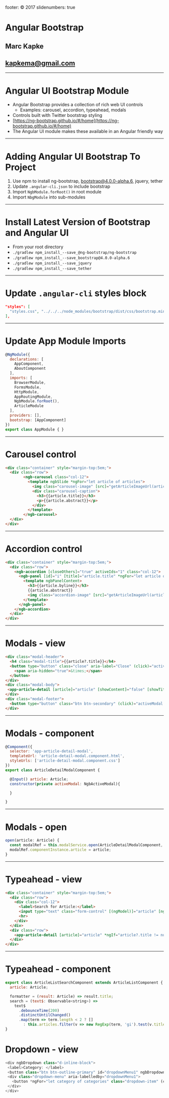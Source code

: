 footer: © 2017
slidenumbers: true

# Angular Bootstrap

## Marc Kapke

## kapkema@gmail.com

---

# Angular UI Bootstrap Module
- Angular Bootstrap provides a collection of rich web UI controls
  - Examples: carousel, accordion, typeahead, modals
- Controls built with Twitter bootstrap styling
- [https://ng-bootstrap.github.io/#/home](https://ng-bootstrap.github.io/#/home)
- The Angular UI module makes these available in an Angular friendly way


---

# Adding Angular UI Bootstrap To Project
1. Use npm to install ng-bootstrap, bootstrap@4.0.0-alpha.6, jquery, tether
1. Update `.angular-cli.json` to include bootstrap
1. Import `NgbModule.forRoot()` in root module
1. Import `NbgModule` into sub-modules

---

# Install Latest Version of Bootstrap and Angular UI
- From your root directory
- `./gradlew npm_install_--save_@ng-bootstrap/ng-bootstrap`
- `./gradlew npm_install_--save_bootstrap@4.0.0-alpha.6`
- `./gradlew npm_install_--save_jquery`
- `./gradlew npm_install_--save_tether`


---

# Update `.angular-cli` styles block

``` json
"styles": [
  "styles.css", "../../../node_modules/bootstrap/dist/css/bootstrap.min.css"
],

```

---

# Update App Module Imports

``` javascript
@NgModule({
  declarations: [
    AppComponent,
    AboutComponent
  ],
  imports: [
    BrowserModule,
    FormsModule,
    HttpModule,
    AppRoutingModule,
    NgbModule.forRoot(),
    ArticleModule
  ],
  providers: [],
  bootstrap: [AppComponent]
})
export class AppModule { }
```

---

# Carousel control

``` html
<div class="container" style="margin-top:5em;">
  <div class="row">
        <ngb-carousel class="col-12">
          <template ngbSlide *ngFor="let article of articles">
            <img class="carousel-image" [src]="getArticleImageUrl(article)" [alt]="getArticleImageCaption(article)">
            <div class="carousel-caption">
              <h3>{{article.title}}</h3>
              <p>{{article.abstract}}</p>
            </div>
          </template>
        </ngb-carousel>
  </div>
</div>
```

---

# Accordion control

``` html
<div class="container" style="margin-top:5em;">
  <div class="row">
    <ngb-accordion [closeOthers]="true" activeIds="1" class="col-12">
      <ngb-panel [id]="i" [title]="article.title" *ngFor="let article of articles, let i=index">
        <template ngbPanelContent>
          <h3>{{article.byline}}</h3>
          {{article.abstract}}
          <img class="accordion-image" [src]="getArticleImageUrl(article)" [alt]="getArticleImageCaption(article)" (click)="open(article)">
        </template>
      </ngb-panel>
    </ngb-accordion>
  </div>
</div>
```

---

# Modals - view

``` html
<div class="modal-header">
  <h4 class="modal-title">{{article?.title}}</h4>
  <button type="button" class="close" aria-label="Close" (click)="activeModal.dismiss('Cross click')">
    <span aria-hidden="true">&times;</span>
  </button>
</div>
<div class="modal-body">
 <app-article-detail [article]="article" [showContent]="false" [showTitle]="false" style="margin-top:-5em;"></app-article-detail>
</div>
<div class="modal-footer">
  <button type="button" class="btn btn-secondary" (click)="activeModal.close('Close click')">Close</button>
</div>
```

---

# Modals - component

``` javascript
@Component({
  selector: 'app-article-detail-modal',
  templateUrl: 'article-detail-modal.component.html',
  styleUrls: ['article-detail-modal.component.css']
})
export class ArticleDetailModalComponent {

  @Input() article: Article;
  constructor(private activeModal: NgbActiveModal){

  }

}
```

---

# Modals - open

``` javascript
open(article: Article) {
  const modalRef = this.modalService.open(ArticleDetailModalComponent, {size:'lg'});
  modalRef.componentInstance.article = article;
}
```

---

# Typeahead - view


``` html
<div class="container" style="margin-top:5em;">
  <div class="row">
    <div class="col-12">
      <label>Search for Article:</label>
      <input type="text" class="form-control" [(ngModel)]="article" [ngbTypeahead]="search" [resultFormatter]="formatter" [inputFormatter]="formatter"/>
      <hr>
    </div>
  </div>
  <div class="row">
    <app-article-detail [article]="article" *ngIf="article?.title != null" style="margin-top:-5em;"></app-article-detail>
  </div>
</div>

```

---

# Typeahead - component

``` javascript
export class ArticleListSearchComponent extends ArticleListComponent {
  article: Article;

  formatter = (result: Article) => result.title;
  search = (text$: Observable<string>) =>
    text$
      .debounceTime(200)
      .distinctUntilChanged()
      .map(term => term.length < 2 ? []
        : this.articles.filter(v => new RegExp(term, 'gi').test(v.title)).splice(0, 10));
}
```

# Dropdown - view

``` javascript
<div ngbDropdown class="d-inline-block">
 <label>Category: </label>
 <button class="btn btn-outline-primary" id="dropdownMenu1" ngbDropdownToggle>{{selectedCategory}}</button>
 <div class="dropdown-menu" aria-labelledby="dropdownMenu1">
   <button *ngFor="let category of categories" class="dropdown-item" (click)="onCategoryChange(category)">{{category}}</button>
 </div>
</div>
```
